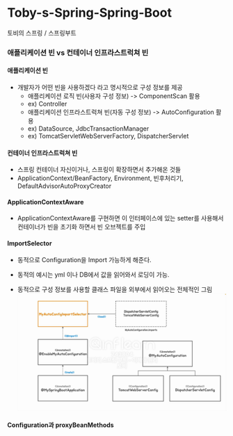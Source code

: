 # Toby-s-Spring-Spring-Boot
토비의 스프링 / 스프링부트 


### 애플리케이션 빈 vs 컨테이너 인프라스트럭쳐 빈
#### 애플리케이션 빈
- 개발자가 어떤 빈을 사용하겠다 라고 명시적으로 구성 정보를 제공
  - 애플리케이션 로직 빈(사용자 구성 정보) -> ComponentScan 활용
  - ex) Controller
  - 애플리케이션 인프라스트럭쳐 빈(자동 구성 정보) -> AutoConfiguration 활용
  - ex) DataSource, JdbcTransactionManager
  - ex) TomcatServletWebServerFactory, DispatcherServlet

#### 컨테이너 인프라스트럭쳐 빈
- 스프링 컨테이너 자신이거나, 스프링이 확장하면서 추가해온 것들
- ApplicationContext/BeanFactory, Environment, 빈후처리기, DefaultAdvisorAutoProxyCreator

#### ApplicationContextAware
- ApplicationContextAware를 구현하면 이 인터페이스에 있는 setter를 사용해서
컨테이너가 빈을 초기화 하면서 빈 오브젝트를 주입

#### ImportSelector
- 동적으로 Configuration을 Import 가능하게 해준다.
- 동적의 예시는 yml 이나 DB에서 값을 읽어와서 로딩이 가능.

- 동적으로 구성 정보를 사용할 클래스 파일을 외부에서 읽어오는 전체적인 그림
![img.png](img.png)

#### Configuration과 proxyBeanMethods
